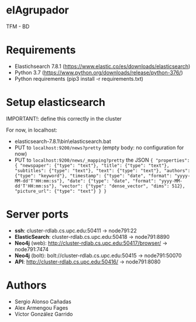 # elAgrupador
TFM - BD

# Requirements
- Elastichsearch 7.8.1 (https://www.elastic.co/es/downloads/elasticsearch)
- Python 3.7 (https://www.python.org/downloads/release/python-376/)
- Python requirements (pip3 install -r requirements.txt)

# Setup elasticsearch
IMPORTANT!: define this correctly in the cluster

For now, in localhost:
- elasticsearch-7.8.1\bin\elasticsearch.bat
- PUT to  `localhost:9200/news?pretty` (empty body: no configuration for now)
- PUT to `localhost:9200/news/_mapping?pretty` the JSON `{
    "properties": {
        "newspaper": {"type": "text"},
        "title": {"type": "text"},
        "subtitles": {"type": "text"},
        "text": {"type": "text"},
        "authors": {"type": "keyword"},
        "timestamp": {"type": "date", "format": "yyyy-MM-dd'T'HH:mm:ss"},
        "date": {"type": "date", "format": "yyyy-MM-dd'T'HH:mm:ss"},
        "vector": {"type": "dense_vector", "dims": 512},
        "picture_url": {"type": "text"}
   }
}`

# Server ports
 - **ssh**: cluster-rdlab.cs.upc.edu:50411 -> node791:22
 - **ElasticSearch**: cluster-rdlab.cs.upc.edu:50418 -> node791:8890
 - **Neo4j** (web): http://cluster-rdlab.cs.upc.edu:50417/browser/ -> node791:7474
 - **Neo4j** (bolt): bolt://cluster-rdlab.cs.upc.edu:50415 -> node791:50070
 - **API**: http://cluster-rdlab.cs.upc.edu:50416/ -> node791:8080
# Authors

- Sergio Alonso Cañadas
- Alex Armengou Fages
- Víctor González Garrido
